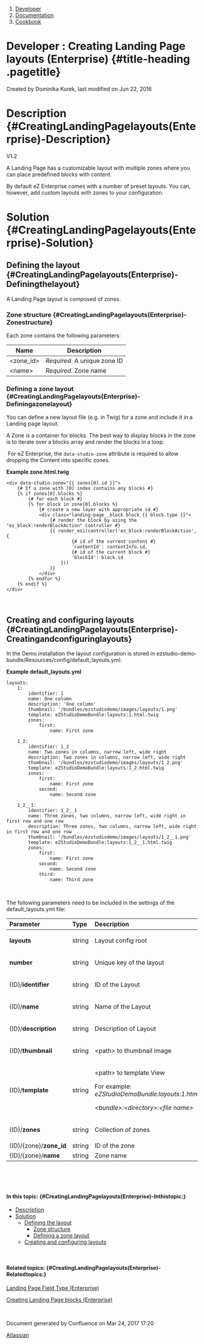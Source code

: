 1.  <span>[Developer](index.html)</span>
2.  <span>[Documentation](Documentation_31429504.html)</span>
3.  <span>[Cookbook](Cookbook_31429528.html)</span>

<span id="title-text"> Developer : Creating Landing Page layouts (Enterprise) </span> {#title-heading .pagetitle}
=====================================================================================

Created by <span class="author"> Dominika Kurek</span>, last modified on
Jun 22, 2016

Description {#CreatingLandingPagelayouts(Enterprise)-Description}
===========

<span class="status-macro aui-lozenge aui-lozenge-current">V1.2</span>

A Landing Page has a customizable <span class="DEF"><span
class="DEF">layout</span></span> with multiple zones where you can place
predefined blocks with content.

By default eZ Enterprise comes with a number of preset layouts. You can,
however, add custom layouts with zones to your configuration.

Solution {#CreatingLandingPagelayouts(Enterprise)-Solution}
========

Defining the layout {#CreatingLandingPagelayouts(Enterprise)-Definingthelayout}
-------------------

A Landing Page layout is composed of zones.

### Zone structure {#CreatingLandingPagelayouts(Enterprise)-Zonestructure}

Each zone contains the following parameters: **<span
style="color: rgb(255,0,0);">  
</span>**

| Name             | Description                  |
|------------------|------------------------------|
| &lt;zone\_id&gt; | *Required*. A unique zone ID |
| &lt;name&gt;     | *Required*. Zone name        |

### Defining a zone layout {#CreatingLandingPagelayouts(Enterprise)-Definingazonelayout}

You can define a new layout file (e.g. in Twig) for a zone and include
it in a Landing page layout.<span style="color: rgb(255,0,0);">  
</span>

A Zone is a container for blocks. The best way to display blocks in the
zone is to iterate over a blocks array and render the blocks in a loop.

<span
class="aui-icon aui-icon-small aui-iconfont-warning confluence-information-macro-icon"></span>
 For eZ Enterprise, the `data-studio-zone` attribute is required to
allow dropping the Content into specific zones.

**Example zone.html.twig**

~~~~ brush:
<div data-studio-zone="{{ zones[0].id }}">                                       
    {# If a zone with [0] index contains any blocks #}
    {% if zones[0].blocks %}                                                    
        {# for each block #}
        {% for block in zone[0].blocks %}                                               
            {# create a new layer with appropriate id #}
            <div class="landing-page__block block_{{ block.type }}">            
                {# render the block by using the "ez_block:renderBlockAction" controller #}
                {{ render_esi(controller('ez_block:renderBlockAction', {        
                        {# id of the current content #}
                        'contentId': contentInfo.id,                            
                        {# id of the current block #}
                        'blockId': block.id                                     
                    })) 
                }}
            </div>        
        {% endfor %}    
    {% endif %}
</div>
~~~~

 

Creating and configuring layouts {#CreatingLandingPagelayouts(Enterprise)-Creatingandconfiguringlayouts}
--------------------------------

In the Demo installation the layout configuration is stored in
ezstudio-demo-bundle/Resources/config/default\_layouts.yml:

**Example default\_layouts.yml**

~~~~ brush:
layouts:
    1:  
        identifier: 1                       
        name: One column
        description: 'One column'
        thumbnail: '/bundles/ezstudiodemo/images/layouts/1.png'
        template: eZStudioDemoBundle:layouts:1.html.twig
        zones:
            first:
                name: First zone

    1_2:
        identifier: 1_2 
        name: Two zones in columns, narrow left, wide right
        description: Two zones in columns, narrow left, wide right
        thumbnail: '/bundles/ezstudiodemo/images/layouts/1_2.png'
        template: eZStudioDemoBundle:layouts:1_2.html.twig
        zones:
            first:
                name: First zone
            second:
                name: Second zone

    1_2__1:   
        identifier: 1_2__1
        name: Three zones, two columns, narrow left, wide right in first row and one row
        description: Three zones, two columns, narrow left, wide right in first row and one row
        thumbnail: '/bundles/ezstudiodemo/images/layouts/1_2__1.png'
        template: eZStudioDemoBundle:layouts:1_2__1.html.twig
        zones:
            first:
                name: First zone
            second:
                name: Second zone
            third:
                name: Third zone
~~~~

 

The following parameters need to be included in the settings of the
default\_layouts.yml file:

<table>
<colgroup>
<col width="25%" />
<col width="25%" />
<col width="25%" />
<col width="25%" />
</colgroup>
<thead>
<tr class="header">
<th align="left">Parameter</th>
<th align="left">Type</th>
<th align="left">Description</th>
<th align="left">Required</th>
</tr>
</thead>
<tbody>
<tr class="odd">
<td align="left"><p><strong>layouts</strong></p></td>
<td align="left">string</td>
<td align="left">Layout config root</td>
<td align="left">Yes</td>
</tr>
<tr class="even">
<td align="left"><p><strong>number</strong></p></td>
<td align="left">string</td>
<td align="left">Unique key of the layout</td>
<td align="left">Yes</td>
</tr>
<tr class="odd">
<td align="left"><p>{ID}/<strong>identifier</strong></p></td>
<td align="left">string</td>
<td align="left">ID of the Layout</td>
<td align="left">Yes</td>
</tr>
<tr class="even">
<td align="left"><p>{ID}/<strong>name</strong></p></td>
<td align="left">string</td>
<td align="left">Name of the Layout</td>
<td align="left">Yes</td>
</tr>
<tr class="odd">
<td align="left"><p>{ID}/<strong>description</strong></p></td>
<td align="left">string</td>
<td align="left">Description of Layout</td>
<td align="left">Yes</td>
</tr>
<tr class="even">
<td align="left"><p>{ID}/<strong>thumbnail</strong></p></td>
<td align="left">string</td>
<td align="left">&lt;path&gt; to thumbnail image</td>
<td align="left">Yes</td>
</tr>
<tr class="odd">
<td align="left"><p>{ID}/<strong>template</strong></p></td>
<td align="left">string</td>
<td align="left"><p>&lt;path&gt; to template View</p>
<p>For example:<br />
<em>eZStudioDemoBundle:layouts:1.html.twig</em></p>
<p><em>&lt;bundle&gt;:&lt;directory&gt;:&lt;file name&gt;</em></p></td>
<td align="left">Yes</td>
</tr>
<tr class="even">
<td align="left"><p>{ID}/<strong>zones</strong></p></td>
<td align="left">string</td>
<td align="left"><p>Collection of zones</p></td>
<td align="left">Yes</td>
</tr>
<tr class="odd">
<td align="left">{ID}/{zone}/<strong>zone_id</strong></td>
<td align="left">string</td>
<td align="left">ID of the zone</td>
<td align="left">Yes</td>
</tr>
<tr class="even">
<td align="left">{ID}/{zone}/<strong>name</strong></td>
<td align="left">string</td>
<td align="left">Zone name</td>
<td align="left">Yes</td>
</tr>
</tbody>
</table>

 

 

#### In this topic: {#CreatingLandingPagelayouts(Enterprise)-Inthistopic:}

-   [Description](#CreatingLandingPagelayouts(Enterprise)-Description)
-   [Solution](#CreatingLandingPagelayouts(Enterprise)-Solution)
    -   [Defining the
        layout](#CreatingLandingPagelayouts(Enterprise)-Definingthelayout)
        -   [Zone
            structure](#CreatingLandingPagelayouts(Enterprise)-Zonestructure)
        -   [Defining a zone
            layout](#CreatingLandingPagelayouts(Enterprise)-Definingazonelayout)
    -   [Creating and configuring
        layouts](#CreatingLandingPagelayouts(Enterprise)-Creatingandconfiguringlayouts)

 

#### Related topics: {#CreatingLandingPagelayouts(Enterprise)-Relatedtopics:}

[Landing Page Field Type (Enterprise)](31430521.html)

[Creating Landing Page blocks (Enterprise)](31430614.html)

 

Document generated by Confluence on Mar 24, 2017 17:20

[Atlassian](http://www.atlassian.com/)


